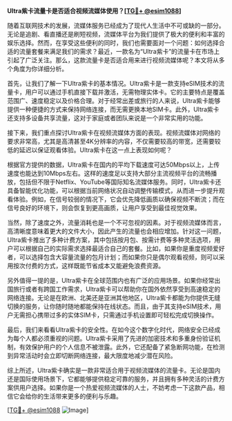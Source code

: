 **Ultra紫卡流量卡是否适合视频流媒体使用？[[TG💪+ @esim1088](https://t.me/s/esim1088)]**

随着互联网技术的发展，流媒体服务已经成为了现代人生活中不可或缺的一部分。无论是追剧、看直播还是刷短视频，流媒体平台为我们提供了极大的便利和丰富的娱乐选择。然而，在享受这些便利的同时，我们也需要面对一个问题：如何选择合适的流量套餐来满足我们的需求？最近，一款名为“Ultra紫卡”的流量卡在市场上引起了广泛关注。那么，这款流量卡是否适合用来进行视频流媒体呢？本文将从多个角度为你详细分析。

首先，让我们了解一下Ultra紫卡的基本情况。Ultra紫卡是一款支持eSIM技术的流量卡，用户可以通过手机直接下载并激活，无需物理实体卡。它的主要特点是覆盖范围广、速度稳定以及价格合理。对于经常出差或旅行的人来说，Ultra紫卡能够提供一种便捷的方式来保持网络连接，而无需更换本地SIM卡。此外，Ultra紫卡还支持多设备共享流量，这对于家庭或者团队来说是一个非常实用的功能。

接下来，我们重点探讨Ultra紫卡在视频流媒体方面的表现。视频流媒体对网络的要求非常高，尤其是高清甚至4K分辨率的内容，不仅需要较高的带宽，还需要较低的延迟以保证观看体验。Ultra紫卡在这一点上表现如何呢？

根据官方提供的数据，Ultra紫卡在国内的平均下载速度可达50Mbps以上，上传速度也能达到10Mbps左右。这样的速度足以支持大部分主流视频平台的流畅播放，包括但不限于Netflix、YouTube等国际知名流媒体服务。同时，Ultra紫卡还具备智能优化功能，可以根据当前网络状况自动调整传输模式，从而进一步提升观看体验。例如，在信号较弱的情况下，它会优先降低画质以确保视频不断流；而在信号良好的环境下，则会恢复到更高画质，让用户享受到最佳视觉效果。

当然，除了速度之外，流量消耗也是一个不可忽视的因素。对于视频流媒体而言，高清晰度意味着更大的文件大小，因此产生的流量也会相应增加。针对这一问题，Ultra紫卡推出了多种计费方案，其中包括按月包、按需计费等多种灵活选项，用户可以根据自己的实际需求选择最适合自己的套餐。比如，如果你是重度视频爱好者，可以选择包含大容量流量的包月计划；而如果你只是偶尔观看视频，则可以采用按次付费的方式，这样既能节省成本又能避免浪费资源。

另外值得一提的是，Ultra紫卡在全球范围内也有广泛的应用场景。如果你经常出国旅行或者有跨国工作需求，Ultra紫卡可以帮助你在国外依然享受到高速稳定的网络连接。无论是在欧洲、北美还是亚洲其他地区，Ultra紫卡都能为你提供无缝切换的服务，让你随时随地都能保持在线状态。而且，由于其支持eSIM技术，用户无需担心携带过多的实体SIM卡，只需通过手机设置即可轻松完成切换操作。

最后，我们来看看Ultra紫卡的安全性。在如今这个数字化时代，网络安全已经成为每个人都必须重视的问题。Ultra紫卡采用了先进的加密技术和多重身份验证机制，有效保护用户的个人信息不被泄露。此外，它还配备了紧急断网功能，在检测到异常活动时会立即切断网络连接，最大限度地减少潜在风险。

综上所述，Ultra紫卡确实是一款非常适合用于视频流媒体的流量卡。无论是国内还是国际使用场景下，它都能够提供稳定可靠的服务，并且拥有多种灵活的计费方案供用户选择。如果你是一个热爱视频流媒体的人士，不妨考虑一下这款产品，相信它会给你的生活带来更多的便利与乐趣。

[[TG💪+ @esim1088](https://t.me/s/esim1088) ![Image](https://i.postimg.cc/4NQfJmqS/Snipaste-2025-05-13-00-14-12.png)]